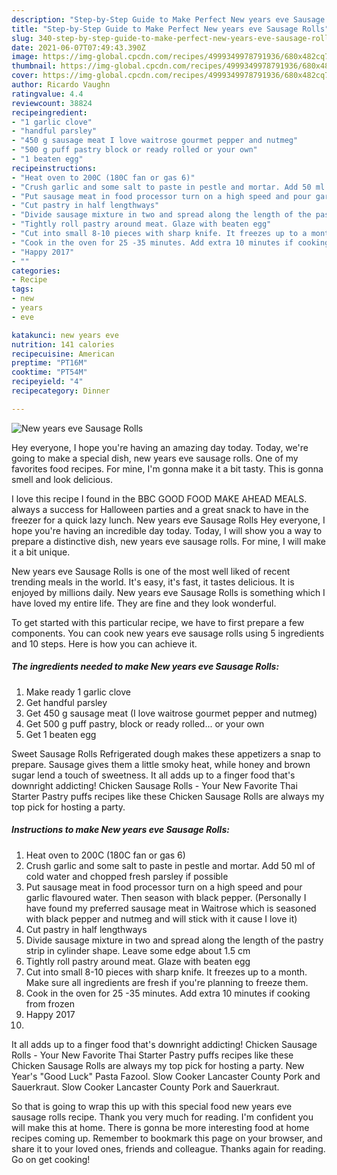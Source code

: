 ```yaml
---
description: "Step-by-Step Guide to Make Perfect New years eve Sausage Rolls"
title: "Step-by-Step Guide to Make Perfect New years eve Sausage Rolls"
slug: 340-step-by-step-guide-to-make-perfect-new-years-eve-sausage-rolls
date: 2021-06-07T07:49:43.390Z
image: https://img-global.cpcdn.com/recipes/4999349978791936/680x482cq70/new-years-eve-sausage-rolls-recipe-main-photo.jpg
thumbnail: https://img-global.cpcdn.com/recipes/4999349978791936/680x482cq70/new-years-eve-sausage-rolls-recipe-main-photo.jpg
cover: https://img-global.cpcdn.com/recipes/4999349978791936/680x482cq70/new-years-eve-sausage-rolls-recipe-main-photo.jpg
author: Ricardo Vaughn
ratingvalue: 4.4
reviewcount: 38824
recipeingredient:
- "1 garlic clove"
- "handful parsley"
- "450 g sausage meat I love waitrose gourmet pepper and nutmeg"
- "500 g puff pastry block or ready rolled or your own"
- "1 beaten egg"
recipeinstructions:
- "Heat oven to 200C (180C fan or gas 6)"
- "Crush garlic and some salt to paste in pestle and mortar. Add 50 ml of cold water and chopped fresh parsley if possible"
- "Put sausage meat in food processor turn on a high speed and pour garlic flavoured water. Then season with black pepper. (Personally I have found my preferred sausage meat in Waitrose which is seasoned with black pepper and nutmeg and will stick with it cause I love it)"
- "Cut pastry in half lengthways"
- "Divide sausage mixture in two and spread along the length of the pastry strip in cylinder shape. Leave some edge about 1.5 cm"
- "Tightly roll pastry around meat. Glaze with beaten egg"
- "Cut into small 8-10 pieces with sharp knife. It freezes up to a month. Make sure all ingredients are fresh if you&#39;re planning to freeze them."
- "Cook in the oven for 25 -35 minutes. Add extra 10 minutes if cooking from frozen"
- "Happy 2017"
- ""
categories:
- Recipe
tags:
- new
- years
- eve

katakunci: new years eve 
nutrition: 141 calories
recipecuisine: American
preptime: "PT16M"
cooktime: "PT54M"
recipeyield: "4"
recipecategory: Dinner

---
```



![New years eve Sausage Rolls](https://img-global.cpcdn.com/recipes/4999349978791936/680x482cq70/new-years-eve-sausage-rolls-recipe-main-photo.jpg)

Hey everyone, I hope you're having an amazing day today. Today, we're going to make a special dish, new years eve sausage rolls. One of my favorites food recipes. For mine, I'm gonna make it a bit tasty. This is gonna smell and look delicious.

I love this recipe I found in the BBC GOOD FOOD MAKE AHEAD MEALS. always a success for Halloween parties and a great snack to have in the freezer for a quick lazy lunch. New years eve Sausage Rolls Hey everyone, I hope you&#39;re having an incredible day today. Today, I will show you a way to prepare a distinctive dish, new years eve sausage rolls. For mine, I will make it a bit unique.

New years eve Sausage Rolls is one of the most well liked of recent trending meals in the world. It's easy, it's fast, it tastes delicious. It is enjoyed by millions daily. New years eve Sausage Rolls is something which I have loved my entire life. They are fine and they look wonderful.


To get started with this particular recipe, we have to first prepare a few components. You can cook new years eve sausage rolls using 5 ingredients and 10 steps. Here is how you can achieve it.

<!--inarticleads1-->

##### The ingredients needed to make New years eve Sausage Rolls:

1. Make ready 1 garlic clove
1. Get handful parsley
1. Get 450 g sausage meat (I love waitrose gourmet pepper and nutmeg)
1. Get 500 g puff pastry, block or ready rolled... or your own
1. Get 1 beaten egg


Sweet Sausage Rolls Refrigerated dough makes these appetizers a snap to prepare. Sausage gives them a little smoky heat, while honey and brown sugar lend a touch of sweetness. It all adds up to a finger food that&#39;s downright addicting! Chicken Sausage Rolls - Your New Favorite Thai Starter Pastry puffs recipes like these Chicken Sausage Rolls are always my top pick for hosting a party. 

<!--inarticleads2-->

##### Instructions to make New years eve Sausage Rolls:

1. Heat oven to 200C (180C fan or gas 6)
1. Crush garlic and some salt to paste in pestle and mortar. Add 50 ml of cold water and chopped fresh parsley if possible
1. Put sausage meat in food processor turn on a high speed and pour garlic flavoured water. Then season with black pepper. (Personally I have found my preferred sausage meat in Waitrose which is seasoned with black pepper and nutmeg and will stick with it cause I love it)
1. Cut pastry in half lengthways
1. Divide sausage mixture in two and spread along the length of the pastry strip in cylinder shape. Leave some edge about 1.5 cm
1. Tightly roll pastry around meat. Glaze with beaten egg
1. Cut into small 8-10 pieces with sharp knife. It freezes up to a month. Make sure all ingredients are fresh if you&#39;re planning to freeze them.
1. Cook in the oven for 25 -35 minutes. Add extra 10 minutes if cooking from frozen
1. Happy 2017
1. 


It all adds up to a finger food that&#39;s downright addicting! Chicken Sausage Rolls - Your New Favorite Thai Starter Pastry puffs recipes like these Chicken Sausage Rolls are always my top pick for hosting a party. New Year&#39;s &#34;Good Luck&#34; Pasta Fazool. Slow Cooker Lancaster County Pork and Sauerkraut. Slow Cooker Lancaster County Pork and Sauerkraut. 

So that is going to wrap this up with this special food new years eve sausage rolls recipe. Thank you very much for reading. I'm confident you will make this at home. There is gonna be more interesting food at home recipes coming up. Remember to bookmark this page on your browser, and share it to your loved ones, friends and colleague. Thanks again for reading. Go on get cooking!
